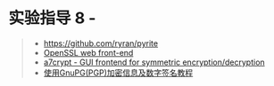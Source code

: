 # 实验指导 8 - 

>* https://github.com/ryran/pyrite
>* [OpenSSL web front-end](https://dennis.silvrback.com/openssl-web-front-end)
>* [a7crypt - GUI frontend for symmetric encryption/decryption](https://github.com/ryran/a7crypt)
>* [使用GnuPG(PGP)加密信息及数字签名教程](http://www.williamlong.info/archives/3439.html)